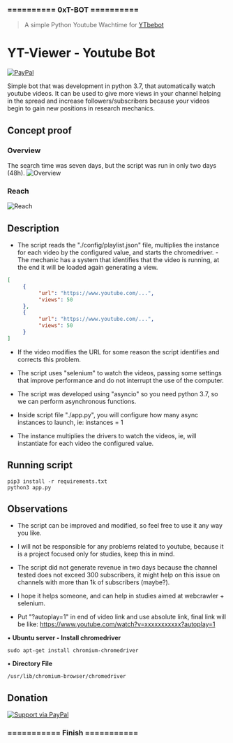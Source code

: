 ### ========== 0xT-BOT ========== ###

> A simple Python Youtube Wachtime for [YTbebot](https://github.com/leandrovieiraa/ytubebot)

# YT-Viewer - Youtube Bot
 [![PayPal](https://user-images.githubusercontent.com/6497827/53698092-42032280-3dfe-11e9-8054-1597c62d344e.png)](https://paypal.me/0xT001)
 
Simple bot that was development in python 3.7, that automatically watch youtube videos. It can be used to give more views in your channel helping in the spread and increase followers/subscribers because your videos begin to gain new positions in research mechanics.

## Concept proof

### Overview
The search time was seven days, but the script was run in only two days (48h).
![Overview](https://image.prntscr.com/image/oDbzCOL7Q2mQY_uq6ebmZw.png)

### Reach
![Reach](https://image.prntscr.com/image/AMrVxRlrRvq93grZDPcRnw.png)

## Description
- The script reads the "./config/playlist.json" file, multiplies the instance for each video by the configured value, and starts the chromedriver. - The mechanic has a system that identifies that the video is running, at the end it will be loaded again generating a view.

```json
[
     {
          "url": "https://www.youtube.com/...",
          "views": 50
     },
     {
          "url": "https://www.youtube.com/...",
          "views": 50
     }
]
```

- If the video modifies the URL for some reason the script identifies and corrects this problem.

- The script uses "selenium" to watch the videos, passing some settings that improve performance and do not interrupt the use of the computer.

- The script was developed using "asyncio" so you need python 3.7, so we can perform asynchronous functions.

- Inside script file "./app.py", you will configure how many async instances to launch, ie: instances = 1

- The instance multiplies the drivers to watch the videos, ie, will instantiate for each video the configured value.

## Running script

```python3
pip3 install -r requirements.txt
python3 app.py
```

## Observations
- The script can be improved and modified, so feel free to use it any way you like.

- I will not be responsible for any problems related to youtube, because it is a project focused only for studies, keep this in mind.

- The script did not generate revenue in two days because the channel tested does not exceed 300 subscribers, it might help on this issue on channels with more than 1k of subscribers (maybe?).

- I hope it helps someone, and can help in studies aimed at webcrawler + selenium.

- Put "?autoplay=1" in end of video link and use absolute link, final link will be like: https://www.youtube.com/watch?v=xxxxxxxxxxx?autoplay=1

• **Ubuntu server - Install chromedriver**

```
sudo apt-get install chromium-chromedriver
```
• **Directory File**

```dir
/usr/lib/chromium-browser/chromedriver
```


## Donation
[![Support via PayPal](https://camo.githubusercontent.com/19fc947af2adcacd24b6cdbd4a33c10d7cbaeb6c/68747470733a2f2f63646e2e7261776769742e636f6d2f74776f6c66736f6e2f70617970616c2d6769746875622d627574746f6e2f312e302e302f646973742f627574746f6e2e737667)](https://paypal.me/0xT001)

### =========== Finish =========== ###


